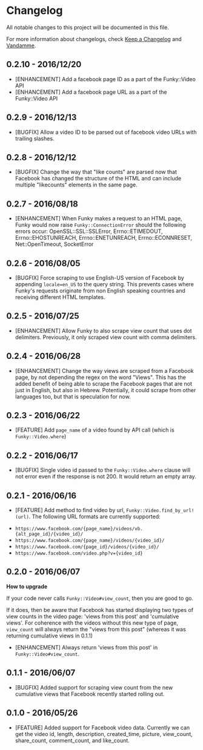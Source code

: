 # Changelog

All notable changes to this project will be documented in this file.

For more information about changelogs, check
[Keep a Changelog](http://keepachangelog.com) and
[Vandamme](http://tech-angels.github.io/vandamme).

## 0.2.10 - 2016/12/20

* [ENHANCEMENT] Add a facebook page ID as a part of the Funky::Video API
* [ENHANCEMENT] Add a facebook page URL as a part of the Funky::Video API

## 0.2.9 - 2016/12/13

* [BUGFIX] Allow a video ID to be parsed out of facebook video URLs with 
trailing slashes.

## 0.2.8 - 2016/12/12

* [BUGFIX] Change the way that "like counts" are parsed now that Facebook has changed the structure of the HTML and can include multiple "likecounts" elements in the same page.

## 0.2.7 - 2016/08/18

* [ENHANCEMENT] When Funky makes a request to an HTML page, Funky would now raise `Funky::ConnectionError` should the following errors occur:
OpenSSL::SSL::SSLError,
Errno::ETIMEDOUT,
Errno::EHOSTUNREACH,
Errno::ENETUNREACH,
Errno::ECONNRESET,
Net::OpenTimeout,
SocketError

## 0.2.6 - 2016/08/05

* [BUGFIX] Force scraping to use English-US version of Facebook by appending `locale=en_US` to the query string. This prevents cases where Funky's requests originate from non English speaking countries and receiving different HTML templates.

## 0.2.5 - 2016/07/25

* [ENHANCEMENT] Allow Funky to also scrape view count that uses dot delimiters. Previously, it only scraped view count with comma delimiters.

## 0.2.4 - 2016/06/28

* [ENHANCEMENT] Change the way views are scraped from a Facebook page, by not depending the regex on the word "Views". This has the added benefit of being able to scrape the Facebook pages that are not just in English, but also in Hebrew. Potentially, it could scrape from other languages too, but that is  speculation for now.

## 0.2.3 - 2016/06/22

* [FEATURE] Add `page_name` of a video found by API call (which is `Funky::Video.where`)

## 0.2.2 - 2016/06/17

* [BUGFIX] Single video id passed to the `Funky::Video.where` clause will not
error even if the response is not 200. It would return an empty array.

## 0.2.1  - 2016/06/16

* [FEATURE] Add method to find video by url, `Funky::Video.find_by_url!(url)`.
The following URL formats are currently supported:
- `https://www.facebook.com/{page_name}/videos/vb.{alt_page_id}/{video_id}/`
- `https://www.facebook.com/{page_name}/videos/{video_id}/`
- `https://www.facebook.com/{page_id}/videos/{video_id}/`
- `https://www.facebook.com/video.php?v={video_id}`

## 0.2.0  - 2016/06/07

**How to upgrade**

If your code never calls `Funky::Video#view_count`, then you are good to go.

If it does, then be aware that Facebook has started displaying two types of
view counts in the video page: 'views from this post' and 'cumulative views'.
For coherence with the videos without this new type of page, `view_count` will
always return the "views from this post" (whereas it was returning cumulative
views in 0.1.1)

* [ENHANCEMENT] Always return 'views from this post' in `Funky::Video#view_count`.

## 0.1.1  - 2016/06/07

* [BUGFIX] Added support for scraping view count from the new cumulative views that Facebook recently started rolling out.

## 0.1.0  - 2016/05/26

* [FEATURE] Added support for Facebook video data. Currently we can get the video id, length, description, created_time, picture, view_count, share_count, comment_count, and like_count.
